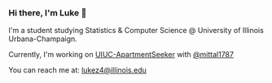 ### Hi there, I'm Luke 👋
I'm a student studying Statistics & Computer Science @ University of Illinois Urbana-Champaign. 

Currently, I'm working on [UIUC-ApartmentSeeker](https://github.com/lukezhang57/UIUC-ApartmentSeeker) with [@mittal1787](https://github.com/mittal1787?tab=following)

You can reach me at: lukez4@illinois.edu
<!--
**lukezhang57/lukezhang57** is a ✨ _special_ ✨ repository because its `README.md` (this file) appears on your GitHub profile.

Here are some ideas to get you started:

- 🔭 I’m currently working on ...
- 🌱 I’m currently learning ...
- 👯 I’m looking to collaborate on ...
- 🤔 I’m looking for help with ...
- 💬 Ask me about ...
- 📫 How to reach me: ...
- 😄 Pronouns: ...
- ⚡ Fun fact: ...
-->
